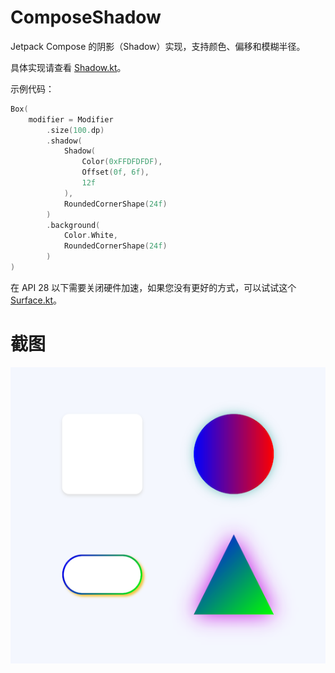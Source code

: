 # ComposeShadow
Jetpack Compose 的阴影（Shadow）实现，支持颜色、偏移和模糊半径。

具体实现请查看 [Shadow.kt](./app/src/main/java/com/itaqhi/compose/shadow/ui/util/Shadow.kt)。

示例代码：
```kotlin
Box(
    modifier = Modifier
        .size(100.dp)
        .shadow(
            Shadow(
                Color(0xFFDFDFDF),
                Offset(0f, 6f),
                12f
            ),
            RoundedCornerShape(24f)
        )
        .background(
            Color.White,
            RoundedCornerShape(24f)
        )
)
```

在 API 28 以下需要关闭硬件加速，如果您没有更好的方式，可以试试这个 [Surface.kt](./app/src/main/java/com/itaqhi/compose/shadow/ui/util/Surface.kt)。

# 截图

![Screenshot](./screenshot/screenshot.png "Screenshot.png")  
